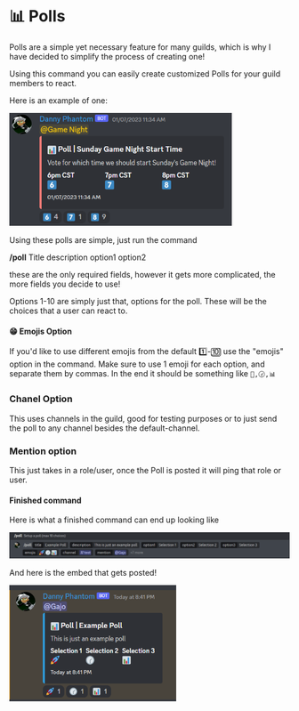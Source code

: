 # 📊 Polls

Polls are a simple yet necessary feature for many guilds, which is why I have decided to simplify the process of creating one!

Using this command you can easily create customized Polls for your guild members to react.

Here is an example of one:

<img src="images/PollExample.png" width=400>

Using these polls are simple, just run the command

**/poll** Title description option1 option2

these are the only required fields, however it gets more complicated, the more fields you decide to use!

Options 1-10 are simply just that, options for the poll. These will be the choices that a user can react to.

#### 😁 Emojis Option

If you'd like to use different emojis from the default 1️⃣-🔟
use the "emojis" option in the command.
Make sure to use 1 emoji for each option, and separate them by commas.
In the end it should be something like
`🚀,🕝,📊`

### Chanel Option

This uses channels in the guild, good for testing purposes or to just send the poll to any channel besides the default-channel.

### Mention option

This just takes in a role/user, once the Poll is posted it will ping that role or user.

#### Finished command

Here is what a finished command can end up looking like

<img src="images/pollcommand.png" width=650>

And here is the embed that gets posted!

<img src="images/PollExample2.png" width=300>